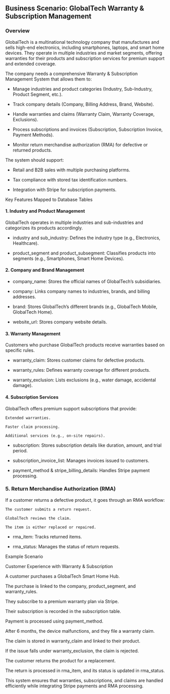 ## Business Scenario: GlobalTech Warranty & Subscription Management
 
### Overview
 
GlobalTech is a multinational technology company that manufactures and sells high-end electronics, including smartphones, laptops, and smart home devices. They operate in multiple industries and market segments, offering warranties for their products and subscription services for premium support and extended coverage.

The company needs a comprehensive Warranty & Subscription Management System that allows them to:

- Manage industries and product categories (Industry, Sub-Industry, Product Segment, etc.).

- Track company details (Company, Billing Address, Brand, Website).

- Handle warranties and claims (Warranty Claim, Warranty Coverage, Exclusions).

- Process subscriptions and invoices (Subscription, Subscription Invoice, Payment Methods).

- Monitor return merchandise authorization (RMA) for defective or returned products.

The system should support:

- Retail and B2B sales with multiple purchasing platforms.

- Tax compliance with stored tax identification numbers.

- Integration with Stripe for subscription payments.

Key Features Mapped to Database Tables

#### 1. Industry and Product Management
   GlobalTech operates in multiple industries and sub-industries and categorizes its products accordingly.
- industry and sub_industry: Defines the industry type (e.g., Electronics, Healthcare).

- product_segment and product_subsegment: Classifies products into segments (e.g., Smartphones, Smart Home Devices).

#### 2. Company and Brand Management
- company_name: Stores the official names of GlobalTech’s subsidiaries.

- company: Links company names to industries, brands, and billing addresses.

- brand: Stores GlobalTech’s different brands (e.g., GlobalTech Mobile, GlobalTech Home).

- website_url: Stores company website details.

#### 3. Warranty Management 
   Customers who purchase GlobalTech products receive warranties based on specific rules.

- warranty_claim: Stores customer claims for defective products.

- warranty_rules: Defines warranty coverage for different products.

- warranty_exclusion: Lists exclusions (e.g., water damage, accidental damage).

#### 4. Subscription Services
   GlobalTech offers premium support subscriptions that provide:

    Extended warranties.
    
    Faster claim processing.
    
    Additional services (e.g., on-site repairs).

- subscription: Stores subscription details like duration, amount, and trial period.

- subscription_invoice_list: Manages invoices issued to customers.

- payment_method & stripe_billing_details: Handles Stripe payment processing.

### 5. Return Merchandise Authorization (RMA)
If a customer returns a defective product, it goes through an RMA workflow:

    The customer submits a return request.
    
    GlobalTech reviews the claim.
    
    The item is either replaced or repaired.

- rma_item: Tracks returned items.

- rma_status: Manages the status of return requests.

Example Scenario

Customer Experience with Warranty & Subscription

A customer purchases a GlobalTech Smart Home Hub.

The purchase is linked to the company, product_segment, and warranty_rules.

They subscribe to a premium warranty plan via Stripe.

Their subscription is recorded in the subscription table.

Payment is processed using payment_method.

After 6 months, the device malfunctions, and they file a warranty claim.

The claim is stored in warranty_claim and linked to their product.

If the issue falls under warranty_exclusion, the claim is rejected.

The customer returns the product for a replacement.

The return is processed in rma_item, and its status is updated in rma_status.

This system ensures that warranties, subscriptions, and claims are handled efficiently while integrating Stripe payments and RMA processing.
